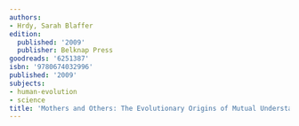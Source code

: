 ```yaml
---
authors:
- Hrdy, Sarah Blaffer
edition:
  published: '2009'
  publisher: Belknap Press
goodreads: '6251387'
isbn: '9780674032996'
published: '2009'
subjects:
- human-evolution
- science
title: 'Mothers and Others: The Evolutionary Origins of Mutual Understanding'
---
```


